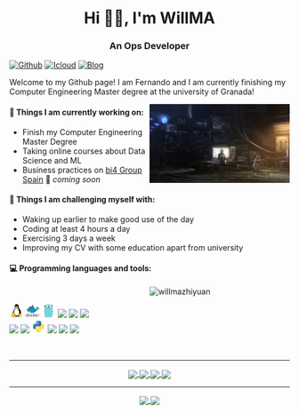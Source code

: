 <h1 align="center">Hi 👋🏿, I'm WillMA</h1>
<h3 align="center">An Ops Developer</h3>

<!--
**WillMAZHIYUAN/WillMAZHIYUAN** is a ✨ _special_ ✨ repository because its `README.md` (this file) appears on your GitHub profile.
-->

[![Github](https://img.shields.io/badge/-Github-000?style=flat&logo=Github&logoColor=white)](https://github.com/WillMAZHIYUAN)
[![Icloud](https://img.shields.io/badge/-Icloud-blue?style=flat&logo=Minutemailer&logoColor=white)](mailto:codewill@icloud.com)
[![Blog](https://img.shields.io/badge/-Blog-c14438?style=flat&logo=GitBook&logoColor=white)](https://www.willma.cloud/)

Welcome to my Github page! I am Fernando and I am currently finishing my Computer Engineering Master degree at the university of Granada!

<img align="right" alt="img" src="./90270494_p3_master1200.jpg" width="50%" height="auto" />


#### 🎵 Things I am currently working on:

- Finish my Computer Engineering Master Degree
- Taking online courses about Data Science and ML
- Business practices on [bi4 Group Spain](https://github.com/bi4group) 🚀 *coming soon*

#### 🏀 Things I am challenging myself with:

- Waking up earlier to make good use of the day
- Coding at least 4 hours a day
- Exercising 3 days a week
- Improving my CV with some education apart from university

#### 💻 Programming languages and tools:

<p>
<img width="50%" align="right" src="https://github-readme-stats.vercel.app/api?username=willmazhiyuan&show_icons=true&theme=bear" alt="willmazhiyuan" />
<br/>

<code><img width="5%" src="https://raw.githubusercontent.com/devicons/devicon/master/icons/linux/linux-original.svg"></code>
<code><img width="5%" src="https://raw.githubusercontent.com/devicons/devicon/master/icons/docker/docker-original-wordmark.svg"></code>
<code><img width="5%" src="https://raw.githubusercontent.com/devicons/devicon/master/icons/go/go-original.svg"></code>
<code><img width="5%" src="https://www.vectorlogo.zone/logos/git-scm/git-scm-icon.svg"></code>
<code><img width="5%" src="https://www.vectorlogo.zone/logos/prometheusio/prometheusio-icon.svg"></code>
<code><img width="5%" src="https://www.vectorlogo.zone/logos/grafana/grafana-icon.svg"></code>
<br />
<code><img width="5%" src="https://www.vectorlogo.zone/logos/gnu_bash/gnu_bash-icon.svg"></code>
<code><img width="5%" src="https://www.vectorlogo.zone/logos/kubernetes/kubernetes-icon.svg"></code>
<code><img width="5%" src="https://raw.githubusercontent.com/devicons/devicon/master/icons/python/python-original.svg"></code>
<code><img width="5%" src="https://www.vectorlogo.zone/logos/jenkins/jenkins-icon.svg"></code>
<code><img width="5%" src="https://www.vectorlogo.zone/logos/opentracingio/opentracingio-icon.svg"></code>
<code><img width="5%" src="https://raw.githubusercontent.com/cncf/landscape/master/hosted_logos/grafana-loki.svg"></code>

<br />
</p>

---
<!-- Its main projects -->
<p align="center">
  <a href="https://github.com/onimur/handle-path-oz">
    <img align="center" src="https://github-readme-stats.vercel.app/api/pin/?username=onimur&repo=handle-path-oz&theme=bear" />
  </a>
  <a href="https://github.com/onimur/handle-path-oz">
    <img align="center" src="https://github-readme-stats.vercel.app/api/pin/?username=onimur&repo=handle-path-oz&theme=solarized-dark" />
  </a>
  <a href="https://github.com/anuraghazra/github-readme-stats">
    <img align="center" src="https://github-readme-stats.vercel.app/api/pin/?username=anuraghazra&repo=github-readme-stats&theme=cobalt2" />
  </a>
  <a href="https://github.com/anuraghazra/github-readme-stats">
    <img align="center" src="https://github-readme-stats.vercel.app/api/pin/?username=anuraghazra&repo=github-readme-stats&theme=panda" />
  </a>
</p>

---
<p align="center">
  <a href="https://github.com/anuraghazra/github-readme-stats">
    <img align="center" src="https://github-readme-stats.vercel.app/api/top-langs/?username=anuraghazra&theme=bear"/>
  </a>
    <a href="https://github.com/anuraghazra/github-readme-stats">
    <img align="center" src="https://github-readme-stats.vercel.app/api/top-langs/?username=anuraghazra&theme=bear"/>
</p>
